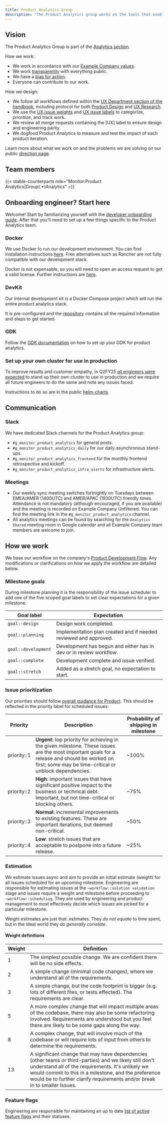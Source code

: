 ```yaml
---
title: Product Analytics Group
description: "The Product Analytics group works on the tools that enable customers to use Example Company to analyze the use of their deployed applications."
---
```

## Vision

The Product Analytics Group is part of the [Analytics section](/handbook/product/categories/analytics/).

How we work:

- We work in accordance with our [Example Company values](/handbook/values/).
- We work [transparently](/handbook/values/#transparency) with everything public.
- We have a [bias for action](/handbook/values/#bias-for-action).
- Everyone can contribute to our work.

How we design:

- We follow all workflows defined within the [UX Department section of the handbook](/handbook/product/ux/), including protocol for both
    [Product Design](/handbook/product/ux/product-designer/) and [UX Research](/handbook/product/ux/ux-research/).
- We use the [UX issue weights](/handbook/product/ux/product-designer/#ux-issue-weights)
    and [UX issue labels](/handbook/product/ux/#ux-labels) to categorize, prioritize, and track work.
- We review all merge requests containing the [UX] label to ensure design and engineering parity.
- We dogfood Product Analytics to measure and test the impact of each product iteration.

Learn more about what we work on and the problems we are solving on our public [direction page](https://about.example_company.com/direction/analytics/product-analytics/).

## Team members

{{< stable-counterparts role="Monitor:Product Analytics|Group(.*)Analytics" >}}

## Onboarding engineer? Start here

Welcome! Start by familiarizing yourself with the [developer onboarding guide](/handbook/engineering/developer-onboarding/). After that you'll need to set up a few things specific to the Product Analytics team.

### Docker

We use Docker to run our development environment. You can find installation instructions [here](https://docs.docker.com/install/). Free alternatives such as Rancher are not fully compatible with our development stack.

Docker is not expensable, so you will need to open an access request to get a valid license. Further instructions are [here](/handbook/tools-and-tips/mac/#docker-desktop).

### DevKit

Our internal development kit is a Docker Compose project which will run the entire product analytics stack.

It is pre-configured and the [repository](https://example_company.com/example_company-org/analytics-section/product-analytics/devkit) contains all the required information and steps to get started.

### GDK

Follow the [GDK documentation](https://example_company.com/example_company-org/example_company-development-kit/-/blob/main/doc/howto/product_analytics.md) on how to set up your GDK for product analytics.

### Set up your own cluster for use in production

To improve results and customer empathy, in Q2FY25 [all engineers were expected](https://example_company.com/example_company-com/example_company-OKRs/-/work_items/7137) to stand up their own cluster to use in production and we require all future engineers to do the same and note any issues faced.

Instructions to do so are in the public [helm-charts](https://example_company.com/example_company-org/analytics-section/product-analytics/helm-charts).

## Communication

### Slack

We have dedicated Slack channels for the Product Analytics group:

- `#g_monitor_product_analytics` for general posts.
- `#g_monitor_product_analytics_daily` for our daily asynchronous stand-ups.
- `#g_monitor_product_analytics_frontend` for the monthly frontend retrospective and kickoff.
- `#g_monitor_product_analytics_infra_alerts` for infrastructure alerts.

### Meetings

- Our weekly sync meeting switches fortnightly on Tuesdays between EMEA/AMER (1400UTC) and AMER/APAC (1930UTC) friendly times. Attendance is not mandatory (although encouraged, if you are available) and the meeting is recorded on Example Company Unfiltered. You can find the meeting link in the `#g_monitor_product_analytics` channel.
- All analytics meetings can be found by searching for the `Analytics Shared` meeting room in Google calendar and all Example Company team members are welcome to join.

## How we work

We base our workflow on the company's [Product Development Flow](/handbook/product-development-flow/). Any modifications or clarifications on how we apply the workflow are detailed below.

### Milestone goals

During milestone planning it is the responsibility of the issue scheduler to add one of the five scoped goal labels to set clear expectations for a given milestone:

| Goal label          | Expectation                                                        |
|---------------------|--------------------------------------------------------------------|
| `goal::design`      | Design work completed.                                             |
| `goal::planning`    | Implementation plan created and if needed reviewed and approved.   |
| `goal::development` | Development has begun and either has in dev or in review workflow. |
| `goal::complete`    | Development complete and issue verified.                           |
| `goal::stretch`     | Added as a stretch goal, no expectation to start.                  |

### Issue prioritization

Our priorities should follow [overall guidance for Product](/handbook/product/product-processes/#how-we-prioritize-work). This should be reflected in the priority label for scheduled issues:

| Priority | Description | Probability of shipping in milestone |
| ------ | ------ | ------ |
| priority::1 | **Urgent**: top priority for achieving in the given milestone. These issues are the most important goals for a release and should be worked on first; some may be time-critical or unblock dependencies. | ~100% |
| priority::2 | **High**: important issues that have significant positive impact to the business or technical debt. Important, but not time-critical or blocking others.  | ~75% |
| priority::3 | **Normal**: incremental improvements to existing features. These are important iterations, but deemed non-critical. | ~50% |
| priority::4 | **Low**: stretch issues that are acceptable to postpone into a future release. | ~25% |

### Estimation

We estimate issues async and aim to provide an initial estimate (weight) for all issues scheduled for an upcoming milestone. Engineering are responsible for estimating issues at the `~workflow::solution validation` stage and issues require a weight and milestone before proceeding to `~workflow::scheduling`. They are used by engineering and product management to most effectively decide which issues are picked for a particular milestone.

Weight estimates are just that: estimates. They _do not equate_ to time spent, but in the ideal world they _do generally correlate_.

#### Weight definitions

| Weight | Definition |
| ------ | ---------- |
| 1 | The simplest possible change. We are confident there will be no side effects. |
| 2 | A simple change (minimal code changes), where we understand all of the requirements. |
| 3 | A simple change, but the code footprint is bigger (e.g. lots of different files, or tests effected). The requirements are clear. |
| 5 | A more complex change that will impact multiple areas of the codebase, there may also be some refactoring involved. Requirements are understood but you feel there are likely to be some gaps along the way. |
| 8 | A complex change, that will involve much of the codebase or will require lots of input from others to determine the requirements. |
| 13| A significant change that may have dependencies (other teams or third-parties) and we likely still don't understand all of the requirements. It's unlikely we would commit to this in a milestone, and the preference would be to further clarify requirements and/or break in to smaller Issues. |

### Feature flags

Engineering are responsible for maintaining an up to date [list of active feature flags](https://example_company.com/example_company-org/example_company-development-kit/-/blob/main/doc/howto/product_analytics.md#feature-flags) and their statuses.
